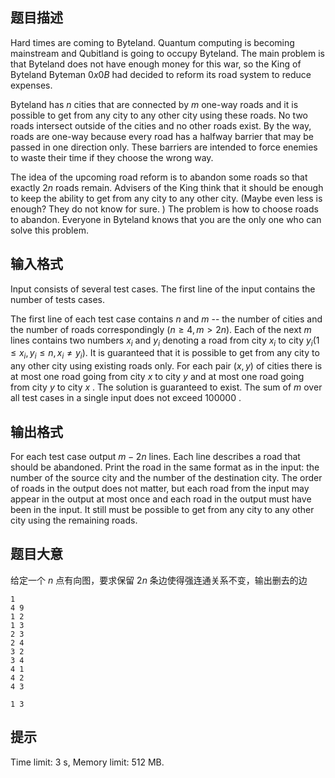 ## 题目描述


Hard times are coming to Byteland. Quantum computing is becoming mainstream and Qubitland is going to occupy Byteland. The main problem is that Byteland does not have enough money for this war, so the King of Byteland Byteman $0x0B$ had decided to reform its road system to reduce expenses.

Byteland has $n$ cities that are connected by $m$ one-way roads and it is possible to get from any city to any other city using these roads. No two roads intersect outside of the cities and no other roads exist. By the way, roads are one-way because every road has a halfway barrier that may be passed in one direction only. These barriers are intended to force enemies to waste their time if they choose the wrong way.

The idea of the upcoming road reform is to abandon some roads so that exactly $2n$ roads remain. Advisers of the King think that it should be enough to keep the ability to get from any city to any other city. (Maybe even less is enough? They do not know for sure. ) The problem is how to choose roads to abandon. Everyone in Byteland knows that you are the only one who can solve this problem.



## 输入格式


Input consists of several test cases. The first line of the input contains the number of tests cases.

The first line of each test case contains $n$ and $m$ -- the number of cities and the number of roads correspondingly $(n \ge 4 , m > 2n).$ Each of the next $m$ lines contains two numbers $x_i$ and $y_i$ denoting a road from city $x_{i}$ to city $y_{i} (1 \le x_{i}, y_{i} \le n , x_{i} ≠ y_{i}).$ It is guaranteed that it is possible to get from any city to any other city using existing roads only. For each pair $(x , y)$ of cities there is at most one road going from city $x$ to city $y$ and at most one road going from city $y$ to city $x$ . The solution is guaranteed to exist. The sum of $m$ over all test cases in a single input does not exceed $100 000$ .



## 输出格式


For each test case output $m − 2n$ lines. Each line describes a road that should be abandoned. Print the road in the same format as in the input: the number of the source city and the number of the destination city. The order of roads in the output does not matter, but each road from the input may appear in the output at most once and each road in the output must have been in the input. It still must be possible to get from any city to any other city using the remaining roads.



## 题目大意
给定一个 $n$ 点有向图，要求保留 $2n$ 条边使得强连通关系不变，输出删去的边

```input1
1
4 9
1 2
1 3
2 3
2 4
3 2
3 4
4 1
4 2
4 3

```

```output1
1 3

```

## 提示
Time limit: 3 s, Memory limit: 512 MB. 



